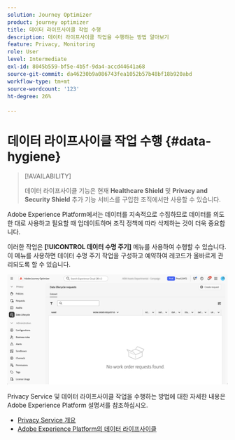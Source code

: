 ```yaml
---
solution: Journey Optimizer
product: journey optimizer
title: 데이터 라이프사이클 작업 수행
description: 데이터 라이프사이클 작업을 수행하는 방법 알아보기
feature: Privacy, Monitoring
role: User
level: Intermediate
exl-id: 8045b559-bf5e-4b5f-9da4-accd44641a68
source-git-commit: da46230b9a086743fea1052b57b48bf18b920abd
workflow-type: tm+mt
source-wordcount: '123'
ht-degree: 26%

---
```


# 데이터 라이프사이클 작업 수행 {#data-hygiene}

>[!AVAILABILITY]
>
>데이터 라이프사이클 기능은 현재 **Healthcare Shield** 및 **Privacy and Security Shield** 추가 기능 서비스를 구입한 조직에서만 사용할 수 있습니다.

Adobe Experience Platform에서는 데이터를 지속적으로 수집하므로 데이터를 의도한 대로 사용하고 필요할 때 업데이트하며 조직 정책에 따라 삭제하는 것이 더욱 중요합니다.

이러한 작업은 **[!UICONTROL 데이터 수명 주기]** 메뉴를 사용하여 수행할 수 있습니다. 이 메뉴를 사용하면 데이터 수명 주기 작업을 구성하고 예약하여 레코드가 올바르게 관리되도록 할 수 있습니다.

![](assets/data-hygiene.png)

Privacy Service 및 데이터 라이프사이클 작업을 수행하는 방법에 대한 자세한 내용은 Adobe Experience Platform 설명서를 참조하십시오.

* [Privacy Service 개요](https://experienceleague.adobe.com/docs/experience-platform/privacy/home.html?lang=ko)
* [Adobe Experience Platform의 데이터 라이프사이클](https://experienceleague.adobe.com/docs/experience-platform/hygiene/home.html?lang=ko)

